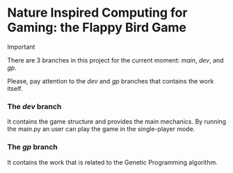 # Nature Inspired Computing for Gaming: the Flappy Bird Game
> [!IMPORTANT]
> There are 3 branches in this project for the current moment: *main*, *dev*, and *gp*.
> 
> Please, pay attention to the *dev* and *gp* branches that contains the work itself.

### The *dev* branch 
It contains the game structure and provides the main mechanics.
By running the main.py an user can play the game in the single-player mode.

### The *gp* branch
It contains the work that is related to the Genetic Programming algorithm.
